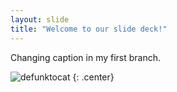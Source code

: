 ```yaml
---
layout: slide
title: "Welcome to our slide deck!"
---
```


Changing caption in my first branch.

![defunktocat](https://octodex.github.com/images/defunktocat.png)
{: .center}
